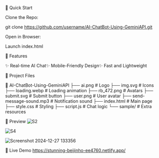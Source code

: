🚀 Quick Start

Clone the Repo:

git clone https://github.com/username/AI-ChatBot-Using-GeminiAPI.git

Open in Browser:

Launch index.html

🌟 Features

✨ Real-time AI Chat✨ Mobile-Friendly Design✨ Fast and Lightweight

📂 Project Files

📁 AI-ChatBot-Using-GeminiAPI
├── ai.png               # Logo
├── img.svg              # Icons
├── loading.webp         # Loading animation
├── rb_472.png           # Avatars
├── submit.svg           # Submit button
├── user.png             # User avatar
├── send-message-sound.mp3 # Notification sound
├── index.html           # Main page
├── style.css            # Styling
├── script.js            # Chat logic
└── sample/              # Extra resources

📸 Preview
![S2](https://github.com/user-attachments/assets/3996c864-dbd6-49df-8ee8-bca0baf3c7af)

![S4](https://github.com/user-attachments/assets/97dd6740-8eab-4c45-9a86-19d80d9d0c52)

![Screenshot 2024-12-27 133356](https://github.com/user-attachments/assets/8193c2b5-95fc-47d5-aba4-7f090f05f5d4)

🔗 Live Demo
https://stunning-beijinho-ee4760.netlify.app/
